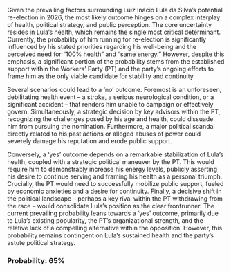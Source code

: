 Given the prevailing factors surrounding Luiz Inácio Lula da Silva’s potential re-election in 2026, the most likely outcome hinges on a complex interplay of health, political strategy, and public perception. The core uncertainty resides in Lula’s health, which remains the single most critical determinant. Currently, the probability of him running for re-election is significantly influenced by his stated priorities regarding his well-being and the perceived need for “100% health” and “same energy.” However, despite this emphasis, a significant portion of the probability stems from the established support within the Workers’ Party (PT) and the party’s ongoing efforts to frame him as the only viable candidate for stability and continuity.

Several scenarios could lead to a ‘no’ outcome. Foremost is an unforeseen, debilitating health event – a stroke, a serious neurological condition, or a significant accident – that renders him unable to campaign or effectively govern.  Simultaneously, a strategic decision by key advisors within the PT, recognizing the challenges posed by his age and health, could dissuade him from pursuing the nomination.  Furthermore, a major political scandal directly related to his past actions or alleged abuses of power could severely damage his reputation and erode public support.

Conversely, a ‘yes’ outcome depends on a remarkable stabilization of Lula’s health, coupled with a strategic political maneuver by the PT.  This would require him to demonstrably increase his energy levels, publicly asserting his desire to continue serving and framing his health as a personal triumph. Crucially, the PT would need to successfully mobilize public support, fueled by economic anxieties and a desire for continuity. Finally, a decisive shift in the political landscape – perhaps a key rival within the PT withdrawing from the race – would consolidate Lula’s position as the clear frontrunner.  The current prevailing probability leans towards a ‘yes’ outcome, primarily due to Lula’s existing popularity, the PT’s organizational strength, and the relative lack of a compelling alternative within the opposition. However, this probability remains contingent on Lula’s sustained health and the party’s astute political strategy.

### Probability: 65%